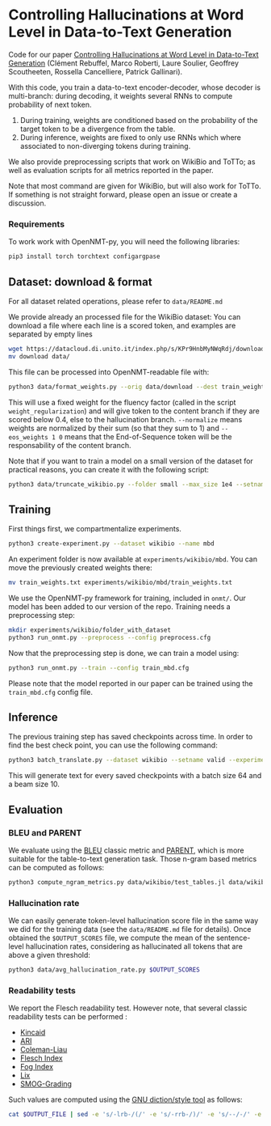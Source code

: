 # Controlling Hallucinations at Word Level in Data-to-Text Generation

Code for our paper [Controlling Hallucinations at Word Level in Data-to-Text Generation](https://arxiv.org/abs/2102.02810) (Clément Rebuffel, Marco Roberti, Laure Soulier, Geoffrey Scoutheeten, Rossella Cancelliere, Patrick Gallinari).

With this code, you train a data-to-text encoder-decoder, whose decoder is multi-branch: during decoding, it weights several RNNs to compute probability of next token.

  1) During training, weights are conditioned based on the probability of the target token to be a divergence from the table.  
  2) During inference, weights are fixed to only use RNNs which where associated to non-diverging tokens during training.
  
We also provide preprocessing scripts that work on WikiBio and ToTTo; as well as evaluation scripts for all metrics reported in the paper.

Note that most command are given for WikiBio, but will also work for ToTTo. If something is not straight forward, please open an issue or create a discussion.

### Requirements

To work work with OpenNMT-py, you will need the following libraries:

```bash
pip3 install torch torchtext configargpase
```


## Dataset: download & format

For all dataset related operations, please refer to `data/README.md`

We provide already an processed file for the WikiBio dataset: You can download a file where each line is a scored token, and examples are separated by empty lines

```bash
wget https://datacloud.di.unito.it/index.php/s/KPr9HnbMyNWqRdj/download
mv download data/
```

This file can be processed into OpenNMT-readable file with:

```bash
python3 data/format_weights.py --orig data/download --dest train_weights.txt --strategy thresholds --thresholds 0.4 --normalize --weight_regularization 1 --eos_weights 1 0
```

This will use a fixed weight for the fluency factor (called in the script `weight_regularization`) and will give token to the content branch if they are scored below 0.4, else to the hallucination branch. `--normalize` means weights are normalized by their sum (so that they sum to 1) and `--eos_weights 1 0` means that the End-of-Sequence token will be the responsability of the content branch.


Note that if you want to train a model on a small version of the dataset for practical reasons, you can create it with the following script:

```bash
python3 data/truncate_wikibio.py --folder small --max_size 1e4 --setname train test
```



## Training

First things first, we compartmentalize experiments.

```bash
python3 create-experiment.py --dataset wikibio --name mbd
```

An experiment folder is now available at `experiments/wikibio/mbd`. You can move the previously created weights there:

```bash
mv train_weights.txt experiments/wikibio/mbd/train_weights.txt
```

We use the OpenNMT-py framework for training, included in `onmt/`. Our model has been added to our version of the repo.
Training needs a preprocessing step:

```bash
mkdir experiments/wikibio/folder_with_dataset
python3 run_onmt.py --preprocess --config preprocess.cfg
```


Now that the preprocessing step is done, we can train a model using:

```bash
python3 run_onmt.py --train --config train_mbd.cfg
```

Please note that the model reported in our paper can be trained using the `train_mbd.cfg` config file.


## Inference

The previous training step has saved checkpoints across time. In order to find the best check point, you can use the following command:

```bash
python3 batch_translate.py --dataset wikibio --setname valid --experiment small --bsz 64 --bms 10 --blk 0 --gpu 0 --weights 0.5 0.4 0.1
```

This will generate text for every saved checkpoints with a batch size 64 and a beam size 10.


## Evaluation

### BLEU and  PARENT
We evaluate using the [BLEU](https://www.aclweb.org/anthology/P02-1040.pdf) classic metric and
[PARENT](https://www.aclweb.org/anthology/P19-1483.pdf), which is more suitable for the table-to-text generation task.
Those n-gram based metrics can be computed as follows:
```bash
python3 compute_ngram_metrics.py data/wikibio/test_tables.jl data/wikibio/test_output.txt $OUTPUT_FILE
```

### Hallucination rate
We can easily generate token-level hallucination score file in the same way we did for the training data (see the
`data/README.md` file for details). Once obtained the `$OUTPUT_SCORES` file, we compute the mean of the sentence-level
hallucination rates, considering as hallucinated all tokens that are above a given threshold:
```bash
python3 data/avg_hallucination_rate.py $OUTPUT_SCORES
```

### Readability tests
We report the Flesch readability test. However note, that several classic readability tests can be performed :
 * [Kincaid](https://en.wikipedia.org/wiki/Flesch%E2%80%93Kincaid_readability_tests)
 * [ARI](https://en.wikipedia.org/wiki/Automated_readability_index)
 * [Coleman-Liau](https://en.wikipedia.org/wiki/Coleman%E2%80%93Liau_index)
 * [Flesch Index](https://en.wikipedia.org/wiki/Flesch%E2%80%93Kincaid_readability_tests)
 * [Fog Index](https://en.wikipedia.org/wiki/Gunning_fog_index)
 * [Lix](https://en.wikipedia.org/wiki/Lix_(readability_test))
 * [SMOG-Grading](https://en.wikipedia.org/wiki/SMOG)

Such values are computed using the [GNU diction/style tool](https://www.gnu.org/software/diction/) as follows:
```bash
cat $OUTPUT_FILE | sed -e 's/-lrb-/(/' -e 's/-rrb-/)/' -e 's/--/-/' -e "s/''/\"/" -e 's/``/"/' -e 's/./\u&/' | style
```

